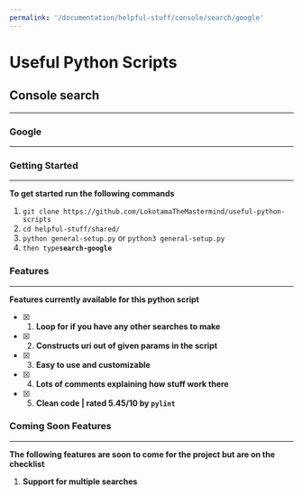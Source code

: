```yaml
---
permalink: '/documentation/helpful-stuff/console/search/google'
---
```


# Useful Python Scripts

## Console search
___
### Google
___
### Getting Started
___
**To get started run the following commands**

1. `git clone https://github.com/LokotamaTheMastermind/useful-python-scripts`
2. `cd helpful-stuff/shared/`
3. `python general-setup.py` or `python3 general-setup.py`
4. `then type`**`search-google`**

### Features
___
**Features currently available for this python script**

- [x] 1. **Loop for if you have any other searches to make**
- [x] 2. **Constructs uri out of given params in the script**
- [x] 3. **Easy to use and customizable**
- [x] 4. **Lots of comments explaining how stuff work there**
- [x] 5. **Clean code | rated 5.45/10 by `pylint`**

### Coming Soon Features
___
**The following features are soon to come for the project but are on the checklist**

1. **Support for multiple searches**
